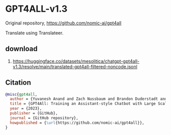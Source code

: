 # GPT4ALL-v1.3

Original repository, https://github.com/nomic-ai/gpt4all

Translate using Translateer.

## download

1. https://huggingface.co/datasets/mesolitica/chatgpt-gpt4all-v1.3/resolve/main/translated-gpt4all-filtered-noncode.jsonl

## Citation

```bibtex
@misc{gpt4all,
  author = {Yuvanesh Anand and Zach Nussbaum and Brandon Duderstadt and Benjamin Schmidt and Andriy Mulyar},
  title = {GPT4All: Training an Assistant-style Chatbot with Large Scale Data Distillation from GPT-3.5-Turbo},
  year = {2023},
  publisher = {GitHub},
  journal = {GitHub repository},
  howpublished = {\url{https://github.com/nomic-ai/gpt4all}},
}
```